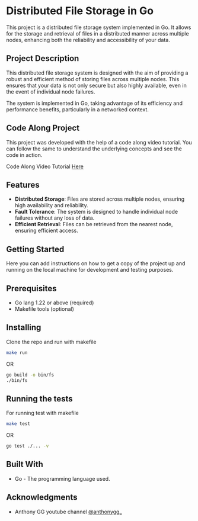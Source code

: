 # Distributed File Storage in Go

This project is a distributed file storage system implemented in Go. It allows for the storage and retrieval of files in a distributed manner across multiple nodes, enhancing both the reliability and accessibility of your data.

## Project Description

This distributed file storage system is designed with the aim of providing a robust and efficient method of storing files across multiple nodes. This ensures that your data is not only secure but also highly available, even in the event of individual node failures.

The system is implemented in Go, taking advantage of its efficiency and performance benefits, particularly in a networked context.

## Code Along Project

This project was developed with the help of a code along video tutorial. You can follow the same to understand the underlying concepts and see the code in action.

Code Along Video Tutorial [Here](https://www.youtube.com/watch?v=bymQakvTY40)

## Features

- **Distributed Storage**: Files are stored across multiple nodes, ensuring high availability and reliability.
- **Fault Tolerance**: The system is designed to handle individual node failures without any loss of data.
- **Efficient Retrieval**: Files can be retrieved from the nearest node, ensuring efficient access.

## Getting Started

Here you can add instructions on how to get a copy of the project up and running on the local machine for development and testing purposes.

## Prerequisites

- Go lang 1.22 or above (required)
- Makefile tools (optional)

## Installing

Clone the repo and run with makefile

```bash
make run
```

OR

```bash
go build -o bin/fs
./bin/fs
```

## Running the tests

For running test with makefile

```bash
make test
```

OR

```bash
go test ./... -v
```

## Built With

- Go - The programming language used.

## Acknowledgments

- Anthony GG youtube channel [@anthonygg\_](https://www.youtube.com/@anthonygg_)
